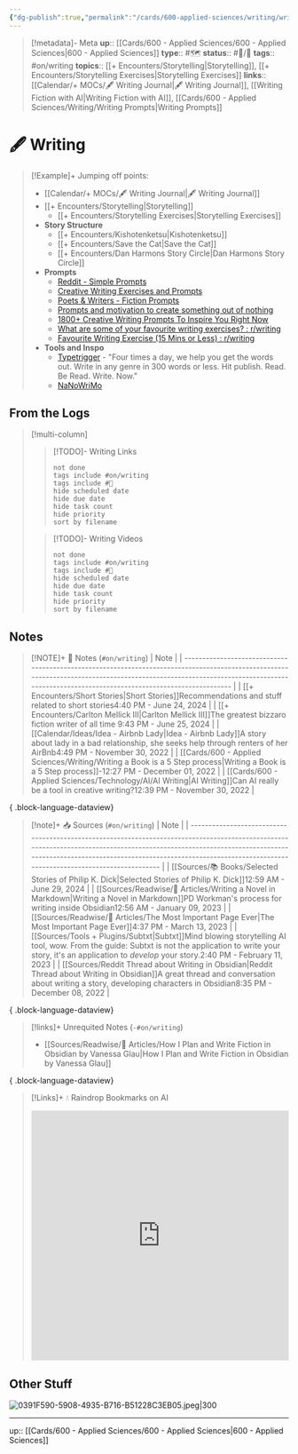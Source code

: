 ```yaml
---
{"dg-publish":true,"permalink":"/cards/600-applied-sciences/writing/writing/","title":"🖋 Writing"}
---
```


> [!metadata]- Meta
> **up**:: [[Cards/600 - Applied Sciences/600 - Applied Sciences\|600 - Applied Sciences]]
> **type**:: #🗺️ 
> **status**:: #📝/🌱 
> **tags**::  #on/writing
> **topics**:: [[+ Encounters/Storytelling\|Storytelling]], [[+ Encounters/Storytelling Exercises\|Storytelling Exercises]]
> **links**:: [[Calendar/+ MOCs/🖋 Writing Journal\|🖋 Writing Journal]], [[Writing Fiction with AI\|Writing Fiction with AI]], [[Cards/600 - Applied Sciences/Writing/Writing Prompts\|Writing Prompts]]


# 🖋 Writing

> [!Example]+ 
> Jumping off points:
> - [[Calendar/+ MOCs/🖋 Writing Journal\|🖋 Writing Journal]]
> - [[+ Encounters/Storytelling\|Storytelling]]
> 	- [[+ Encounters/Storytelling Exercises\|Storytelling Exercises]]
> - **Story Structure**
> 	- [[+ Encounters/Kishotenketsu\|Kishotenketsu]]
> 	- [[+ Encounters/Save the Cat\|Save the Cat]]
> 	- [[+ Encounters/Dan Harmons Story Circle\|Dan Harmons Story Circle]]
> - **Prompts**
> 	- [Reddit - Simple Prompts](https://www.reddit.com/r/SimplePrompts/s/EH2X7hj7py)
> 	- [Creative Writing Exercises and Prompts](https://writingexercises.co.uk/index.php)
> 	- [Poets & Writers - Fiction Prompts](https://www.pw.org/writing-prompts-exercises?genre=32)
> 	- [Prompts and motivation to create something out of nothing](https://www.reddit.com/r/WritingPrompts/)
> 	- [1800+ Creative Writing Prompts To Inspire You Right Now](https://blog.reedsy.com/creative-writing-prompts/)
> 	- [What are some of your favourite writing exercises? : r/writing](https://www.reddit.com/r/writing/comments/15dkgdm/what_are_some_of_your_favourite_writing_exercises/)
> 	- [Favourite Writing Exercise (15 Mins or Less) : r/writing](https://www.reddit.com/r/writing/comments/ttupl9/favourite_writing_exercise_15_mins_or_less/)
> - **Tools and Inspo**
> 	- [Typetrigger](https://typetrigger.com/) - "Four times a day, we help you get the words out. Write in any genre in 300 words or less. Hit publish. Read. Be Read. Write. Now."
> 	- [NaNoWriMo](https://nanowrimo.org/)

## From the Logs

> [!multi-column]
> > [!TODO]- Writing Links
> > ```tasks
> > not done
> > tags include #on/writing
> > tags include #🔗 
> > hide scheduled date
> > hide due date
> > hide task count
> > hide priority
> > sort by filename
> > ```
> 
> > [!TODO]- Writing Videos
> > ```tasks
> > not done
> > tags include #on/writing
> > tags include #🎥 
> > hide scheduled date
> > hide due date
> > hide task count
> > hide priority
> > sort by filename
> > ```


## Notes

> [!NOTE]+ 📝 Notes (`#on/writing`)
>  | Note                                                                                                                                                                                                                                  |
> | ------------------------------------------------------------------------------------------------------------------------------------------------------------------------------------------------------------------------------------- |
> | [[+ Encounters/Short Stories\|Short Stories]]<span class='summary'>Recommendations and stuff related to short stories</span><span class='block'>4:40 PM - June 24, 2024</span>                                                     |
> | [[+ Encounters/Carlton Mellick III\|Carlton Mellick III]]<span class='summary'>The greatest bizzaro fiction writer of all time </span><span class='block'>9:43 PM - June 25, 2024</span>                                           |
> | [[Calendar/Ideas/Idea - Airbnb Lady\|Idea - Airbnb Lady]]<span class='summary'>A story about lady in a bad relationship, she seeks help through renters of her AirBnb</span><span class='block'>4:49 PM - November 30, 2022</span> |
> | [[Cards/600 - Applied Sciences/Writing/Writing a Book is a 5 Step process\|Writing a Book is a 5 Step process]]<span class='summary'>\-</span><span class='block'>12:27 PM - December 01, 2022</span>                              |
> | [[Cards/600 - Applied Sciences/Technology/AI/AI Writing\|AI Writing]]<span class='summary'>Can AI really be a tool in creative writing?</span><span class='block'>12:39 PM - November 30, 2022</span>                              |
> 
{ .block-language-dataview}

> [!note]+ 📥 Sources (`#on/writing`)
>  | Note                                                                                                                                                                                                                                                                                    |
> | --------------------------------------------------------------------------------------------------------------------------------------------------------------------------------------------------------------------------------------------------------------------------------------- |
> | [[Sources/📚 Books/Selected Stories of Philip K. Dick\|Selected Stories of Philip K. Dick]]<span class='summary'></span><span class='block'>12:59 AM - June 29, 2024</span>                                                                                                          |
> | [[Sources/Readwise/📰 Articles/Writing a Novel in Markdown\|Writing a Novel in Markdown]]<span class='summary'>PD Workman's process for writing inside Obsidian</span><span class='block'>12:56 AM - January 09, 2023</span>                                                         |
> | [[Sources/Readwise/📰 Articles/The Most Important Page Ever\|The Most Important Page Ever]]<span class='summary'></span><span class='block'>4:37 PM - March 13, 2023</span>                                                                                                          |
> | [[Sources/Tools + Plugins/Subtxt\|Subtxt]]<span class='summary'>Mind blowing storytelling AI tool, wow. From the guide: Subtxt is not the application to write your story, it's an application to _develop_ your story.</span><span class='block'>2:40 PM - February 11, 2023</span> |
> | [[Sources/Reddit Thread about Writing in Obsidian\|Reddit Thread about Writing in Obsidian]]<span class='summary'>A great thread and conversation about writing a story, developing characters in Obsidian</span><span class='block'>8:35 PM - December 08, 2022</span>              |
> 
{ .block-language-dataview}

> [!links]+ Unrequited Notes (`-#on/writing`)
>  - [[Sources/Readwise/📰 Articles/How I Plan and Write Fiction in Obsidian by Vanessa Glau\|How I Plan and Write Fiction in Obsidian by Vanessa Glau]]
> 
{ .block-language-dataview}

> [!Links]+ 💧 Raindrop Bookmarks on AI
> <iframe style="border: 0; width: 100%; height: 450px;" allowfullscreen frameborder="0" src="https://raindrop.io/tophg/writing-39167058"></iframe>


## Other Stuff

![0391F590-5908-4935-B716-B51228C3EB05.jpeg|300](/img/user/Extras/Attachments/0391F590-5908-4935-B716-B51228C3EB05.jpeg)


---
up:: [[Cards/600 - Applied Sciences/600 - Applied Sciences\|600 - Applied Sciences]]

